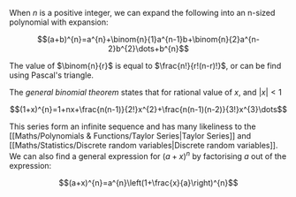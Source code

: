 When $n$ is a positive integer, we can expand the following into an n-sized polynomial with expansion:

$$(a+b)^{n}=a^{n}+\binom{n}{1}a^{n-1}b+\binom{n}{2}a^{n-2}b^{2}\dots+b^{n}$$

The value of $\binom{n}{r}$ is equal to $\frac{n!}{r!(n-r)!}$, or can be find using Pascal's triangle.

The *general binomial theorem* states that for rational value of $x$, and $|x|<1$

$$(1+x)^{n}=1+nx+\frac{n(n-1)}{2!}x^{2}+\frac{n(n-1)(n-2)}{3!}x^{3}\dots$$

This series form an infinite sequence and has many likeliness to the [[Maths/Polynomials & Functions/Taylor Series|Taylor Series]] and [[Maths/Statistics/Discrete random variables|Discrete random variables]]. We can also find a general expression for $(a+x)^{n}$ by factorising $a$ out of the expression:

$$(a+x)^{n}=a^{n}\left(1+\frac{x}{a}\right)^{n}$$


